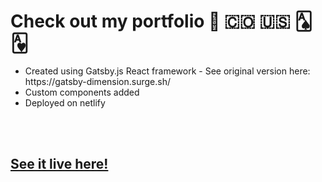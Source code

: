 <h1> Check out my portfolio 🏴󠁧󠁢󠁥󠁮󠁧󠁿 🇨🇴 🇺🇸 🂡 🂱 </h1>

<ul>
  <li> Created using Gatsby.js React framework - See original version here: https://gatsby-dimension.surge.sh/ </li>
  <li> Custom components added </li>
  <li> Deployed on netlify </li>
</ul>
<br/><br/>
<h2>
<a href="https://jamescaddick-dev.netlify.app/">See it live here!</a>
  </h2>
